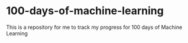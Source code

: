 # 100-days-of-machine-learning
This is a repository for me to track my progress for 100 days of Machine Learning
